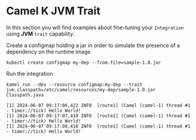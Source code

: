 # Camel K JVM Trait

In this section you will find examples about fine-tuning your `Integration` using **JVM** `trait` capability.

Create a configmap holding a jar in order to simulate the presence of a dependency on the runtime image

```shell
kubectl create configmap my-dep --from-file=sample-1.0.jar
```

Run the integration
```shell
kamel run --dev --resource configmap:my-dep --trait jvm.classpath=/etc/camel/resources/my-dep/sample-1.0.jar Classpath.java

[1] 2024-06-07 09:17:06,422 INFO  [route1] (Camel (camel-1) thread #1 - timer://tick) Hello World!
[1] 2024-06-07 09:17:07,410 INFO  [route1] (Camel (camel-1) thread #1 - timer://tick) Hello World!
[1] 2024-06-07 09:17:08,410 INFO  [route1] (Camel (camel-1) thread #1 - timer://tick) Hello World!
```
